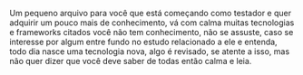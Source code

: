 Um pequeno arquivo para você que está começando como testador e quer adquirir um pouco mais de conhecimento, vá com calma muitas tecnologias e frameworks citados você não tem conhecimento, não se assuste, caso se interesse por algum entre fundo no estudo relacionado a ele e entenda, todo dia nasce uma tecnologia nova, algo é revisado, se atente a isso, mas não quer dizer que você deve saber de todas então calma e leia.
